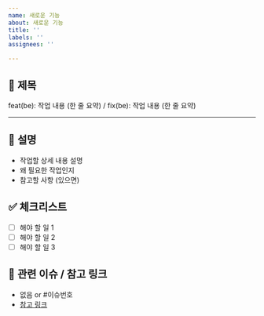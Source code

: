 ```yaml
---
name: 새로운 기능 
about: 새로운 기능
title: ''
labels: ''
assignees: ''

---
```

## 📌 제목
feat(be): 작업 내용 (한 줄 요약) / fix(be): 작업 내용 (한 줄 요약)

----------------------------------------

## 📝 설명
- 작업할 상세 내용 설명
- 왜 필요한 작업인지
- 참고할 사항 (있으면)

## ✅ 체크리스트
- [ ] 해야 할 일 1
- [ ] 해야 할 일 2
- [ ] 해야 할 일 3

## 🔗 관련 이슈 / 참고 링크
- 없음 or #이슈번호
- [참고 링크]()


